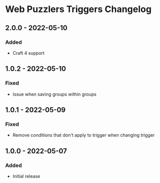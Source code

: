 # Web Puzzlers Triggers Changelog

## 2.0.0 - 2022-05-10

### Added
- Craft 4 support

## 1.0.2 - 2022-05-10

### Fixed
- Issue when saving groups within groups

## 1.0.1 - 2022-05-09

### Fixed
- Remove conditions that don't apply to trigger when changing trigger

## 1.0.0 - 2022-05-07

### Added
- Initial release